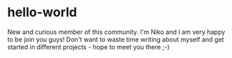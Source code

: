 # hello-world
New and curious member of this community.
I'm Niko and I am very happy to be join you guys! Don't want to waste time writing about myself and get started in different projects - hope to meet you there ;-)
